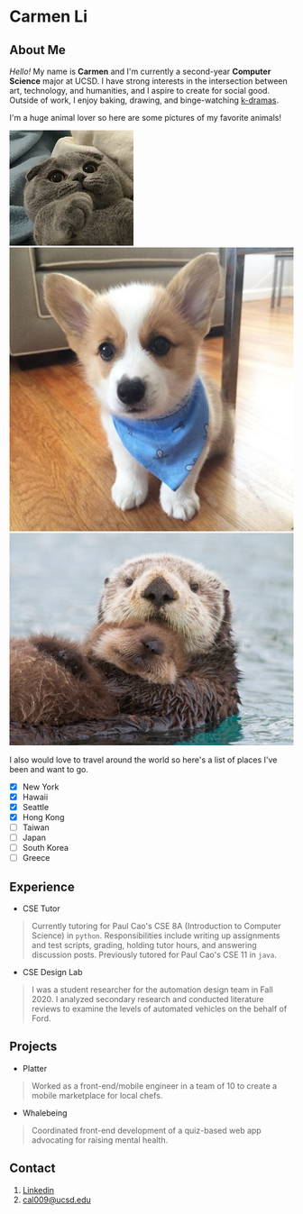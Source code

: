# Carmen Li

## About Me
*Hello!* My name is **Carmen** and I'm currently a second-year **Computer Science** major at UCSD. I have strong interests in the intersection between art, technology, and humanities, and I aspire to create for social good. Outside of work, I enjoy baking, drawing, and binge-watching [k-dramas](kdramas.md). 

I'm a huge animal lover so here are some pictures of my favorite animals!

![](images/cat.jpeg)
![](images/corgi.jpeg)
![](images/otters.jpeg)

I also would love to travel around the world so here's a list of places I've been and want to go.
- [x] New York
- [x] Hawaii
- [x] Seattle
- [x] Hong Kong
- [ ] Taiwan
- [ ] Japan
- [ ] South Korea
- [ ] Greece

## Experience
- CSE Tutor
> Currently tutoring for Paul Cao's CSE 8A (Introduction to Computer Science) in `python`. Responsibilities include writing up assignments and test scripts, grading, holding tutor hours, and answering discussion posts. Previously tutored for Paul Cao's CSE 11 in `java`.

- CSE Design Lab
> I was a student researcher for the automation design team in Fall 2020. I analyzed secondary research and conducted literature reviews to examine the levels of automated vehicles on the behalf of Ford.

## Projects 
- Platter
> Worked as a front-end/mobile engineer in a team of 10 to create a mobile marketplace for local chefs.

- Whalebeing
> Coordinated front-end development of a quiz-based web app advocating for raising mental health.

## Contact
1. [Linkedin](linkedin.com/in/carmen-li/)
2. <cal009@ucsd.edu>